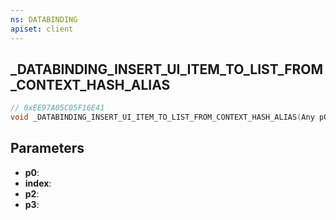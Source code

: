 ```yaml
---
ns: DATABINDING
apiset: client
---
```

## _DATABINDING_INSERT_UI_ITEM_TO_LIST_FROM_CONTEXT_HASH_ALIAS

```c
// 0xEE97A05C05F16E41
void _DATABINDING_INSERT_UI_ITEM_TO_LIST_FROM_CONTEXT_HASH_ALIAS(Any p0,int index,Hash p2,Any p3);
```


## Parameters
* **p0**:
* **index**:
* **p2**:
* **p3**:
